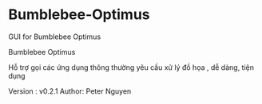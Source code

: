 Bumblebee-Optimus
=================

GUI for Bumblebee Optimus

Bumblebee Optimus

Hỗ trợ gọi các ứng dụng thông thường yêu cầu xử lý đồ họa , dễ dàng, tiện dụng

Version : v0.2.1
Author: Peter Nguyen